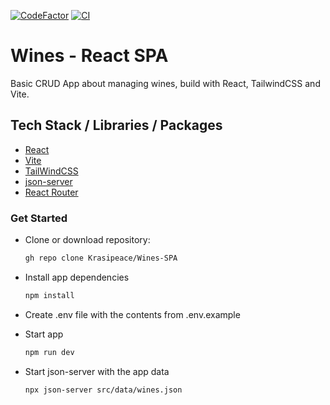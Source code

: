 [![CodeFactor](https://www.codefactor.io/repository/github/krasipeace/wines-spa/badge)](https://www.codefactor.io/repository/github/krasipeace/wines-spa) [![CI](https://github.com/Krasipeace/Wines-SPA/actions/workflows/workflow.yml/badge.svg)](https://github.com/Krasipeace/Wines-SPA/actions/workflows/workflow.yml)

# Wines - React SPA

Basic CRUD App about managing wines, build with React, TailwindCSS and Vite.

## Tech Stack / Libraries / Packages

- [React](https://react.dev/)
- [Vite](https://vitejs.dev/)
- [TailWindCSS](https://tailwindcss.com/docs/guides/vite)
- [json-server](https://www.npmjs.com/package/json-server?activeTab=readme)
- [React Router](https://reactrouter.com/en/main)


### Get Started

- Clone or download repository:
	```bash
	gh repo clone Krasipeace/Wines-SPA
 	```
- Install app dependencies
	```bash
	npm install
 	```
- Create .env file with the contents from .env.example

- Start app
	```bash 
	npm run dev
 	```
- Start json-server with the app data
	```bash
	npx json-server src/data/wines.json
	```
